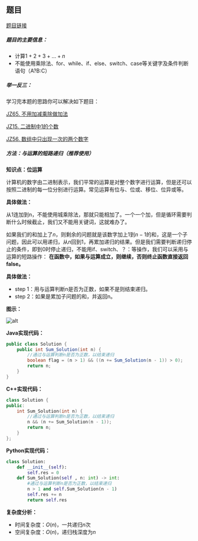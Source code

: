 ## 题目
[题目链接](https://www.nowcoder.com/practice/7a0da8fc483247ff8800059e12d7caf1?tpId=196&tqId=23248&sourceUrl=/exam/oj&channenl=wgithub&fromPut=wgithub)

##### 题目的主要信息：

- 计算$1+2+3+...+n$
- 不能使用乘除法、for、while、if、else、switch、case等关键字及条件判断语句（A?B:C）

##### 举一反三：

学习完本题的思路你可以解决如下题目：

[JZ65. 不用加减乘除做加法](https://www.nowcoder.com/practice/59ac416b4b944300b617d4f7f111b215?tpId=13&tqId=23249)

[JZ15. 二进制中1的个数](https://www.nowcoder.com/practice/8ee967e43c2c4ec193b040ea7fbb10b8?tpId=13&tqId=23273)

[JZ56. 数组中只出现一次的两个数字](https://www.nowcoder.com/practice/389fc1c3d3be4479a154f63f495abff8?tpId=13&tqId=1375231)

##### 方法：与运算的短路递归（推荐使用）

**知识点：位运算**

计算机的数字由二进制表示，我们平常的运算是对整个数字进行运算，但是还可以按照二进制的每一位分别进行运算。常见运算有位与、位或、移位、位异或等。

**具体做法：**

从1连加到n，不能使用城乘除法，那就只能相加了。一个一个加，但是循环需要判断什么时候截止，我们又不能用关键词，这就难办了。

如果我们的和加上了$n$，则剩余的问题就是该数字加上1到$n-1$的和，这是一个子问题，因此可以用递归，从$n$回到1，再累加递归的结果。但是我们需要判断递归停止的条件，即到0时停止递归，不能用if、switch、？：等操作，我们可以采用与运算的短路操作：
**在函数中，如果与运算成立，则继续，否则终止函数直接返回false。**

**具体做法：**

- step 1：用与运算判断n是否为正数，如果不是则结束递归。
- step 2：如果是累加子问题的和，并返回n。

**图示：**

![alt](https://uploadfiles.nowcoder.com/images/20220423/397721558_1650683654528/72BE5108E6786499210FA12FFFF902A4)

**Java实现代码：**
```java
public class Solution {
    public int Sum_Solution(int n) {
        //通过与运算判断n是否为正数，以结束递归
        boolean flag = (n > 1) && ((n += Sum_Solution(n - 1)) > 0); 
        return n;
    }
}
```
**C++实现代码：**
```cpp
class Solution {
public:
    int Sum_Solution(int n) {
        //通过与运算判断n是否为正数，以结束递归
        n && (n += Sum_Solution(n - 1)); 
        return n;
    }
};
```
**Python实现代码：**
```python
class Solution:
    def __init__(self):
        self.res = 0
    def Sum_Solution(self , n: int) -> int:
        #通过与运算判断n是否为正数，以结束递归
        n > 1 and self.Sum_Solution(n - 1)
        self.res += n
        return self.res
```
**复杂度分析：**
- 时间复杂度：$O(n)$，一共递归$n$次
- 空间复杂度：$O(n)$，递归栈深度为$n$